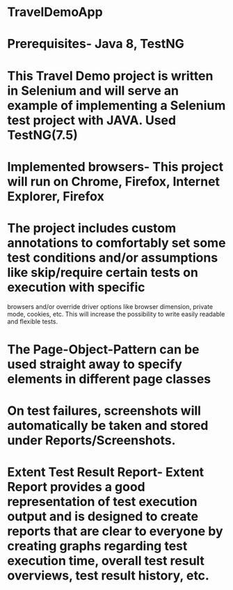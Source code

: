 # TravelDemoApp
# Prerequisites- Java 8, TestNG
# This Travel Demo  project is written in Selenium and will serve an example of implementing a Selenium test project with JAVA. Used TestNG(7.5)
# Implemented browsers-  This project will run on Chrome, Firefox, Internet Explorer, Firefox
# The project includes custom annotations to comfortably set some test conditions and/or assumptions like skip/require certain tests on execution with specific
browsers and/or override driver options like browser dimension, private mode, cookies, etc. This will increase the possibility to write easily readable and flexible tests.
# The Page-Object-Pattern can be used straight away to specify elements in different page classes
# On test failures, screenshots will automatically be taken and stored under Reports/Screenshots.
# Extent Test Result Report- Extent Report provides a good representation of test execution output and is designed to create reports that are clear to everyone by creating graphs regarding test execution time, overall test result overviews, test result history, etc.
